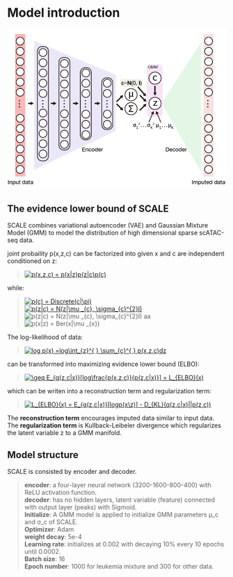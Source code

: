 # Model introduction

![model_introduction](png/model_introduction.png)

## The evidence lower bound of SCALE
SCALE combines variational autoencoder (VAE) and Gaussian Mixture Model (GMM) to model the distribution of high dimensional sparse scATAC-seq data. 

joint probaility p(x,z,c) can be factorized into given x and c are independent conditioned on z:
> <a href="https://www.codecogs.com/eqnedit.php?latex=p(x,z,c)&space;=&space;p(x|z)p(z|c)p(c)" target="_blank"><img src="https://latex.codecogs.com/gif.latex?p(x,z,c)&space;=&space;p(x|z)p(z|c)p(c)" title="p(x,z,c) = p(x|z)p(z|c)p(c)" /></a>  

while:  
> <a href="https://www.codecogs.com/eqnedit.php?latex=p(c)&space;=&space;Discrete(c|\pi)" target="_blank"><img src="https://latex.codecogs.com/gif.latex?p(c)&space;=&space;Discrete(c|\pi)" title="p(c) = Discrete(c|\pi)" /></a>  
> <a href="https://www.codecogs.com/eqnedit.php?latex=p(z|c)&space;=&space;N(z|\mu&space;_{c},&space;\sigma_{c}^{2}I)" target="_blank"><img src="https://latex.codecogs.com/gif.latex?p(z|c)&space;=&space;N(z|\mu&space;_{c},&space;\sigma_{c}^{2}I)" title="p(z|c) = N(z|\mu _{c}, \sigma_{c}^{2}I)" /></a>  
> <img src="https://latex.codecogs.com/gif.latex?p(z|c)&space;=&space;N(z|\mu&space;_{c},&space;\sigma_{c}^{2}I)" title="p(z|c) = N(z|\mu _{c}, \sigma_{c}^{2}I)" />
aa
> <img src="https://latex.codecogs.com/gif.latex?p(x|z)&space;=&space;Ber(x|\mu&space;_{x})" title="p(x|z) = Ber(x|\mu _{x})" />
                                                                                                                             
The log-likelihood of data:  
> <a href="https://www.codecogs.com/eqnedit.php?latex=log&space;p(x)&space;=log\int_{z}^{&space;}&space;\sum_{c}^{&space;}&space;p(x,z,c)dz" target="_blank"><img src="https://latex.codecogs.com/gif.latex?log&space;p(x)&space;=log\int_{z}^{&space;}&space;\sum_{c}^{&space;}&space;p(x,z,c)dz" title="log p(x) =log\int_{z}^{ } \sum_{c}^{ } p(x,z,c)dz" /></a>  

can be transformed into maximizing evidence lower bound (ELBO):  
> <a href="https://www.codecogs.com/eqnedit.php?latex=\geq&space;E_{q(z,c|x)}[log\frac{p(x,z,c)}{p(z,c|x)}]&space;=&space;L_{ELBO}(x)" target="_blank"><img src="https://latex.codecogs.com/gif.latex?\geq&space;E_{q(z,c|x)}[log\frac{p(x,z,c)}{p(z,c|x)}]&space;=&space;L_{ELBO}(x)" title="\geq E_{q(z,c|x)}[log\frac{p(x,z,c)}{p(z,c|x)}] = L_{ELBO}(x)" /></a>  

which can be writen into a reconstruction term and regularization term:  
> <a href="https://www.codecogs.com/eqnedit.php?latex=L_{ELBO}(x)&space;=&space;E_{q(z,c|x)}[logp(x\z)]&space;-&space;D_{KL}(q(z,c|x)||p(z,c))" target="_blank"><img src="https://latex.codecogs.com/gif.latex?L_{ELBO}(x)&space;=&space;E_{q(z,c|x)}[logp(x\z)]&space;-&space;D_{KL}(q(z,c|x)||p(z,c))" title="L_{ELBO}(x) = E_{q(z,c|x)}[logp(x\z)] - D_{KL}(q(z,c|x)||p(z,c))" /></a>  

The **reconstruction term** encourages imputed data similar to input data.  
The **regularization term** is Kullback-Leibeler divergence which regularizes the latent variable z to a GMM manifold.

## Model structure
SCALE is consisted by encoder and decoder.     
> **encoder**: a four-layer neural network (3200-1600-800-400) with ReLU activation function.    
> **decoder**: has no hidden layers, latent variable (feature) connected with output layer (peaks) with Sigmoid.   
**Initialize**: A GMM model is applied to initialize GMM parameters μ_c and σ_c of SCALE.   
**Optimizer**: Adam   
**weight decay**: 5e-4   
**Learning rate**: initializes at 0.002 with decaying 10% every 10 epochs until 0.0002.   
**Batch size**: 16    
**Epoch number**: 1000 for leukemia mixture and 300 for other data.  
